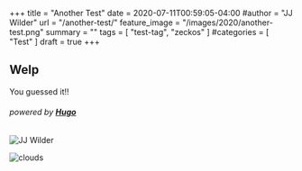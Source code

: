 +++
title = "Another Test"
date = 2020-07-11T00:59:05-04:00
#author = "JJ Wilder"
url = "/another-test/"
feature_image = "/images/2020/another-test.png"
summary = ""
tags = [ "test-tag", "zeckos" ]
#categories = [ "Test" ]
draft = true
+++

## Welp

You guessed it!!    

###### *powered by* [**Hugo**](https://gohugo.io "Hugo")

[pic]: https://pixls.us/blog/2017/06/g-mic-2-0/Shrouded_in_clouds.jpg "Clouds are coming"

![JJ Wilder][pic]

![clouds](https://pixls.us/blog/2017/06/g-mic-2-0/Shrouded_in_clouds.jpg "Clouds are still coming")